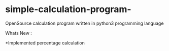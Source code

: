 # simple-calculation-program-
OpenSource calculation program written in python3 programming language 


Whats New :



*Implemented percentage calculation
